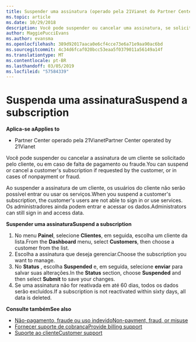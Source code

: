 ```yaml
---
title: Suspender uma assinatura (operado pela 21Vianet do Partner Center)
ms.topic: article
ms.date: 10/29/2018
description: Você pode suspender ou cancelar uma assinatura, se solicitado pelo cliente, ou em caso de falta de pagamento ou fraude.
author: MaggiePucciEvans
ms.author: evansma
ms.openlocfilehash: 389d92017aaca0e6cf4cce73e6a71e9aa90ac6bd
ms.sourcegitcommit: 4c34d6fcaf020bcc53eaa5f0379011a56149a14f
ms.translationtype: MT
ms.contentlocale: pt-BR
ms.lasthandoff: 03/05/2019
ms.locfileid: "57584339"
---
```

# <a name="suspend-a-subscription"></a><span data-ttu-id="d04ba-103">Suspenda uma assinatura</span><span class="sxs-lookup"><span data-stu-id="d04ba-103">Suspend a subscription</span></span>

<span data-ttu-id="d04ba-104">**Aplica-se a**</span><span class="sxs-lookup"><span data-stu-id="d04ba-104">**Applies to**</span></span>

-   <span data-ttu-id="d04ba-105">Partner Center operado pela 21Vianet</span><span class="sxs-lookup"><span data-stu-id="d04ba-105">Partner Center operated by 21Vianet</span></span>

<span data-ttu-id="d04ba-106">Você pode suspender ou cancelar a assinatura de um cliente se solicitado pelo cliente, ou em caso de falta de pagamento ou fraude.</span><span class="sxs-lookup"><span data-stu-id="d04ba-106">You can suspend or cancel a customer's subscription if requested by the customer, or in cases of nonpayment or fraud.</span></span>

<span data-ttu-id="d04ba-107">Ao suspender a assinatura de um cliente, os usuários do cliente não serão possível entrar ou usar os serviços.</span><span class="sxs-lookup"><span data-stu-id="d04ba-107">When you suspend a customer's subscription, the customer's users are not able to sign in or use services.</span></span> <span data-ttu-id="d04ba-108">Os administradores ainda podem entrar e acessar os dados.</span><span class="sxs-lookup"><span data-stu-id="d04ba-108">Administrators can still sign in and access data.</span></span>

<span data-ttu-id="d04ba-109">**Suspender uma assinatura**</span><span class="sxs-lookup"><span data-stu-id="d04ba-109">**Suspend a subscription**</span></span>

1.  <span data-ttu-id="d04ba-110">No menu **Painel**, selecione **Clientes**, em seguida, escolha um cliente da lista.</span><span class="sxs-lookup"><span data-stu-id="d04ba-110">From the **Dashboard** menu, select **Customers**, then choose a customer from the list.</span></span>
2.  <span data-ttu-id="d04ba-111">Escolha a assinatura que deseja gerenciar.</span><span class="sxs-lookup"><span data-stu-id="d04ba-111">Choose the subscription you want to manage.</span></span>
3.  <span data-ttu-id="d04ba-112">No **Status** , escolha **Suspended** e, em seguida, selecione **enviar** para salvar suas alterações.</span><span class="sxs-lookup"><span data-stu-id="d04ba-112">In the **Status** section, choose **Suspended** and then select **Submit** to save your changes.</span></span>
4.  <span data-ttu-id="d04ba-113">Se uma assinatura não for reativada em até 60 dias, todos os dados serão excluídos.</span><span class="sxs-lookup"><span data-stu-id="d04ba-113">If a subscription is not reactivated within sixty days, all data is deleted.</span></span>

<span data-ttu-id="d04ba-114">**Consulte também**</span><span class="sxs-lookup"><span data-stu-id="d04ba-114">**See also**</span></span>

-   [<span data-ttu-id="d04ba-115">Não-pagamento, fraude ou uso indevido</span><span class="sxs-lookup"><span data-stu-id="d04ba-115">Non-payment, fraud, or misuse</span></span>](non-payment-fraud-or-misuse.md)
-   [<span data-ttu-id="d04ba-116">Fornecer suporte de cobrança</span><span class="sxs-lookup"><span data-stu-id="d04ba-116">Provide billing support</span></span>](provide-billing-support.md)
-   [<span data-ttu-id="d04ba-117">Suporte ao cliente</span><span class="sxs-lookup"><span data-stu-id="d04ba-117">Customer support</span></span>](customer-support.md)